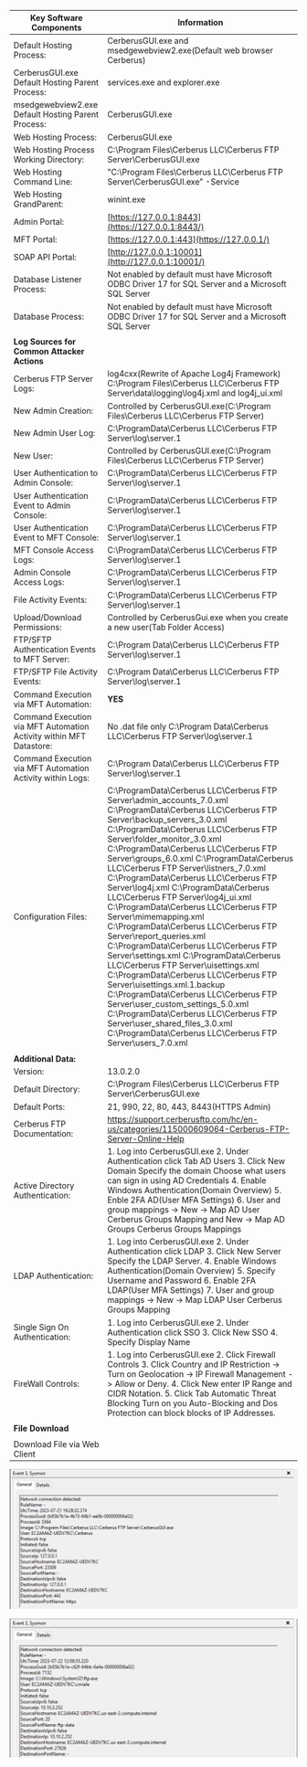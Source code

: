 | **Key Software Components**                                         | **Information**                                                                                                                                                                                                                                                                                                                                                                                                                                                                                                                                                                                                                                                                                                                                                                                                                                                                                                                                                                                                                                                                                     |
|---------------------------------------------------------------------|-----------------------------------------------------------------------------------------------------------------------------------------------------------------------------------------------------------------------------------------------------------------------------------------------------------------------------------------------------------------------------------------------------------------------------------------------------------------------------------------------------------------------------------------------------------------------------------------------------------------------------------------------------------------------------------------------------------------------------------------------------------------------------------------------------------------------------------------------------------------------------------------------------------------------------------------------------------------------------------------------------------------------------------------------------------------------------------------------------|
| Default Hosting Process:                                            | CerberusGUI.exe and msedgewebview2.exe(Default web browser Cerberus)                                                                                                                                                                                                                                                                                                                                                                                                                                                                                                                                                                                                                                                                                                                                                                                                                                                                                                                                                                                                                                |
| CerberusGUI.exe Default Hosting Parent Process:                     | services.exe and explorer.exe                                                                                                                                                                                                                                                                                                                                                                                                                                                                                                                                                                                                                                                                                                                                                                                                                                                                                                                                                                                                                                                                       |
| msedgewebview2.exe Default Hosting Parent Process:                  | CerberusGUI.exe                                                                                                                                                                                                                                                                                                                                                                                                                                                                                                                                                                                                                                                                                                                                                                                                                                                                                                                                                                                                                                                                                     |
| Web Hosting Process:                                                | CerberusGUI.exe                                                                                                                                                                                                                                                                                                                                                                                                                                                                                                                                                                                                                                                                                                                                                                                                                                                                                                                                                                                                                                                                                     |
| Web Hosting Process Working Directory:                              | C:\\Program Files\\Cerberus LLC\\Cerberus FTP Server\\CerberusGUI.exe                                                                                                                                                                                                                                                                                                                                                                                                                                                                                                                                                                                                                                                                                                                                                                                                                                                                                                                                                                                                                               |
| Web Hosting Command Line:                                           | "C:\\Program Files\\Cerberus LLC\\Cerberus FTP Server\\CerberusGUI.exe" -Service                                                                                                                                                                                                                                                                                                                                                                                                                                                                                                                                                                                                                                                                                                                                                                                                                                                                                                                                                                                                                    |
| Web Hosting GrandParent:                                            | winint.exe                                                                                                                                                                                                                                                                                                                                                                                                                                                                                                                                                                                                                                                                                                                                                                                                                                                                                                                                                                                                                                                                                          |
| Admin Portal:                                                       | [https://127.0.0.1:8443](https://127.0.0.1:8443/)                                                                                                                                                                                                                                                                                                                                                                                                                                                                                                                                                                                                                                                                                                                                                                                                                                                                                                                                                                                                                                                   |
| MFT Portal:                                                         | [https://127.0.0.1:443](https://127.0.0.1/)                                                                                                                                                                                                                                                                                                                                                                                                                                                                                                                                                                                                                                                                                                                                                                                                                                                                                                                                                                                                                                                         |
| SOAP API Portal:                                                    | [http://127.0.0.1:10001](http://127.0.0.1:10001/)                                                                                                                                                                                                                                                                                                                                                                                                                                                                                                                                                                                                                                                                                                                                                                                                                                                                                                                                                                                                                                                   |
| Database Listener Process:                                          | Not enabled by default must have Microsoft ODBC Driver 17 for SQL Server and a Microsoft SQL Server                                                                                                                                                                                                                                                                                                                                                                                                                                                                                                                                                                                                                                                                                                                                                                                                                                                                                                                                                                                                 |
| Database Process:                                                   | Not enabled by default must have Microsoft ODBC Driver 17 for SQL Server and a Microsoft SQL Server                                                                                                                                                                                                                                                                                                                                                                                                                                                                                                                                                                                                                                                                                                                                                                                                                                                                                                                                                                                                 |
|                                                                     |                                                                                                                                                                                                                                                                                                                                                                                                                                                                                                                                                                                                                                                                                                                                                                                                                                                                                                                                                                                                                                                                                                     |
| **Log Sources for Common Attacker Actions**                         |                                                                                                                                                                                                                                                                                                                                                                                                                                                                                                                                                                                                                                                                                                                                                                                                                                                                                                                                                                                                                                                                                                     |
| Cerberus FTP Server Logs:                                           | log4cxx(Rewrite of Apache Log4j Framework) C:\\Program Files\\Cerberus LLC\\Cerberus FTP Server\\data\\logging\\log4j.xml and log4j_ui.xml                                                                                                                                                                                                                                                                                                                                                                                                                                                                                                                                                                                                                                                                                                                                                                                                                                                                                                                                                          |
| New Admin Creation:                                                 | Controlled by CerberusGUI.exe(C:\\Program Files\\Cerberus LLC\\Cerberus FTP Server)                                                                                                                                                                                                                                                                                                                                                                                                                                                                                                                                                                                                                                                                                                                                                                                                                                                                                                                                                                                                                 |
| New Admin User Log:                                                 | C:\\ProgramData\\Cerberus LLC\\Cerberus FTP Server\\log\\server.1                                                                                                                                                                                                                                                                                                                                                                                                                                                                                                                                                                                                                                                                                                                                                                                                                                                                                                                                                                                                                                   |
| New User:                                                           | Controlled by CerberusGUI.exe(C:\\Program Files\\Cerberus LLC\\Cerberus FTP Server)                                                                                                                                                                                                                                                                                                                                                                                                                                                                                                                                                                                                                                                                                                                                                                                                                                                                                                                                                                                                                 |
| User Authentication to Admin Console:                               | C:\\ProgramData\\Cerberus LLC\\Cerberus FTP Server\\log\\server.1                                                                                                                                                                                                                                                                                                                                                                                                                                                                                                                                                                                                                                                                                                                                                                                                                                                                                                                                                                                                                                   |
| User Authentication Event to Admin Console:                         | C:\\ProgramData\\Cerberus LLC\\Cerberus FTP Server\\log\\server.1                                                                                                                                                                                                                                                                                                                                                                                                                                                                                                                                                                                                                                                                                                                                                                                                                                                                                                                                                                                                                                   |
| User Authentication Event to MFT Console:                           | C:\\ProgramData\\Cerberus LLC\\Cerberus FTP Server\\log\\server.1                                                                                                                                                                                                                                                                                                                                                                                                                                                                                                                                                                                                                                                                                                                                                                                                                                                                                                                                                                                                                                   |
| MFT Console Access Logs:                                            | C:\\ProgramData\\Cerberus LLC\\Cerberus FTP Server\\log\\server.1                                                                                                                                                                                                                                                                                                                                                                                                                                                                                                                                                                                                                                                                                                                                                                                                                                                                                                                                                                                                                                   |
| Admin Console Access Logs:                                          | C:\\ProgramData\\Cerberus LLC\\Cerberus FTP Server\\log\\server.1                                                                                                                                                                                                                                                                                                                                                                                                                                                                                                                                                                                                                                                                                                                                                                                                                                                                                                                                                                                                                                   |
| File Activity Events:                                               | C:\\ProgramData\\Cerberus LLC\\Cerberus FTP Server\\log\\server.1                                                                                                                                                                                                                                                                                                                                                                                                                                                                                                                                                                                                                                                                                                                                                                                                                                                                                                                                                                                                                                   |
| Upload/Download Permissions:                                        | Controlled by CerberusGui.exe when you create a new user(Tab Folder Access)                                                                                                                                                                                                                                                                                                                                                                                                                                                                                                                                                                                                                                                                                                                                                                                                                                                                                                                                                                                                                         |
| FTP/SFTP Authentication Events to MFT Server:                       | C:\\Program Data\\Cerberus LLC\\Cerberus FTP Server\\log\\server.1                                                                                                                                                                                                                                                                                                                                                                                                                                                                                                                                                                                                                                                                                                                                                                                                                                                                                                                                                                                                                                  |
| FTP/SFTP File Activity Events:                                      | C:\\Program Data\\Cerberus LLC\\Cerberus FTP Server\\log\\server.1                                                                                                                                                                                                                                                                                                                                                                                                                                                                                                                                                                                                                                                                                                                                                                                                                                                                                                                                                                                                                                  |
| Command Execution via MFT Automation:                               | **YES**                                                                                                                                                                                                                                                                                                                                                                                                                                                                                                                                                                                                                                                                                                                                                                                                                                                                                                                                                                                                                                                                                             |
| Command Execution via MFT Automation Activity within MFT Datastore: | No .dat file only C:\\Program Data\\Cerberus LLC\\Cerberus FTP Server\\log\\server.1                                                                                                                                                                                                                                                                                                                                                                                                                                                                                                                                                                                                                                                                                                                                                                                                                                                                                                                                                                                                                |
| Command Execution via MFT Automation Activity within Logs:          | C:\\Program Data\\Cerberus LLC\\Cerberus FTP Server\\log\\server.1                                                                                                                                                                                                                                                                                                                                                                                                                                                                                                                                                                                                                                                                                                                                                                                                                                                                                                                                                                                                                                  |
| Configuration Files:                                                | C:\\ProgramData\\Cerberus LLC\\Cerberus FTP Server\\admin_accounts_7.0.xml C:\\ProgramData\\Cerberus LLC\\Cerberus FTP Server\\backup_servers_3.0.xml C:\\ProgramData\\Cerberus LLC\\Cerberus FTP Server\\folder_monitor_3.0.xml C:\\ProgramData\\Cerberus LLC\\Cerberus FTP Server\\groups_6.0.xml C:\\ProgramData\\Cerberus LLC\\Cerberus FTP Server\\listners_7.0.xml C:\\ProgramData\\Cerberus LLC\\Cerberus FTP Server\\log4j.xml C:\\ProgramData\\Cerberus LLC\\Cerberus FTP Server\\log4j_ui.xml C:\\ProgramData\\Cerberus LLC\\Cerberus FTP Server\\mimemapping.xml C:\\ProgramData\\Cerberus LLC\\Cerberus FTP Server\\report_queries.xml C:\\ProgramData\\Cerberus LLC\\Cerberus FTP Server\\settings.xml C:\\ProgramData\\Cerberus LLC\\Cerberus FTP Server\\uisettings.xml C:\\ProgramData\\Cerberus LLC\\Cerberus FTP Server\\uisettings.xml.1.backup C:\\ProgramData\\Cerberus LLC\\Cerberus FTP Server\\user_custom_settings_5.0.xml C:\\ProgramData\\Cerberus LLC\\Cerberus FTP Server\\user_shared_files_3.0.xml C:\\ProgramData\\Cerberus LLC\\Cerberus FTP Server\\users_7.0.xml |
|                                                                     |                                                                                                                                                                                                                                                                                                                                                                                                                                                                                                                                                                                                                                                                                                                                                                                                                                                                                                                                                                                                                                                                                                     |
| **Additional Data:**                                                |                                                                                                                                                                                                                                                                                                                                                                                                                                                                                                                                                                                                                                                                                                                                                                                                                                                                                                                                                                                                                                                                                                     |
| Version:                                                            | 13.0.2.0                                                                                                                                                                                                                                                                                                                                                                                                                                                                                                                                                                                                                                                                                                                                                                                                                                                                                                                                                                                                                                                                                            |
| Default Directory:                                                  | C:\\Program Files\\Cerberus LLC\\Cerberus FTP Server\\CerberusGUI.exe                                                                                                                                                                                                                                                                                                                                                                                                                                                                                                                                                                                                                                                                                                                                                                                                                                                                                                                                                                                                                               |
| Default Ports:                                                      | 21, 990, 22, 80, 443, 8443(HTTPS Admin)                                                                                                                                                                                                                                                                                                                                                                                                                                                                                                                                                                                                                                                                                                                                                                                                                                                                                                                                                                                                                                                             |
| Cerberus FTP Documentation:                                         | <https://support.cerberusftp.com/hc/en-us/categories/115000609064-Cerberus-FTP-Server-Online-Help>                                                                                                                                                                                                                                                                                                                                                                                                                                                                                                                                                                                                                                                                                                                                                                                                                                                                                                                                                                                                  |
| Active Directory Authentication:                                    | 1. Log into CerberusGUI.exe 2. Under Authentication click Tab AD Users 3. Click New Domain Specify the domain Choose what users can sign in using AD Credentials 4. Enable Windows Authentication(Domain Overview) 5. Enble 2FA AD(User MFA Settings) 6. User and group mappings -\> New -\> Map AD User Cerberus Groups Mapping and New -\> Map AD Groups Cerberus Groups Mappings                                                                                                                                                                                                                                                                                                                                                                                                                                                                                                                                                                                                                                                                                                                 |
| LDAP Authentication:                                                | 1. Log into CerberusGUI.exe 2. Under Authentication click LDAP 3. Click New Server Specify the LDAP Server. 4. Enable Windows Authentication(Domain Overview) 5. Specify Username and Password 6. Enable 2FA LDAP(User MFA Settings) 7. User and group mappings -\> New -\> Map LDAP User Cerberus Groups Mapping                                                                                                                                                                                                                                                                                                                                                                                                                                                                                                                                                                                                                                                                                                                                                                                   |
| Single Sign On Authentication:                                      | 1. Log into CerberusGUI.exe 2. Under Authentication click SSO 3. Click New SSO 4. Specify Display Name                                                                                                                                                                                                                                                                                                                                                                                                                                                                                                                                                                                                                                                                                                                                                                                                                                                                                                                                                                                              |
| FireWall Controls:                                                  | 1. Log into CerberusGUI.exe 2. Click Firewall Controls 3. Click Country and IP Restriction -\> Turn on Geolocation -\> IP Firewall Management -\> Allow or Deny. 4. Click New enter IP Range and CIDR Notation. 5. Click Tab Automatic Threat Blocking Turn on you Auto-Blocking and Dos Protection can block blocks of IP Addresses.                                                                                                                                                                                                                                                                                                                                                                                                                                                                                                                                                                                                                                                                                                                                                               |
|                                                                     |                                                                                                                                                                                                                                                                                                                                                                                                                                                                                                                                                                                                                                                                                                                                                                                                                                                                                                                                                                                                                                                                                                     |
| **File Download**                                                   |                                                                                                                                                                                                                                                                                                                                                                                                                                                                                                                                                                                                                                                                                                                                                                                                                                                                                                                                                                                                                                                                                                     |
|                                                                     |                                                                                                                                                                                                                                                                                                                                                                                                                                                                                                                                                                                                                                                                                                                                                                                                                                                                                                                                                                                                                                                                                                     |
| Download File via Web Client                                        |                                                                                                                                                                                                                                                                                                                                                                                                                                                                                                                                                                                                                                                                                                                                                                                                                                                                                                                                                                                                                                                                                                     |

![](media/2dce899fac90b5e1d2714cd28c7e0eba.png)

![](media/4693c8680e88634096cf1f1555e6b03b.png)
